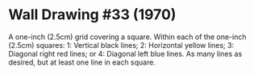 # Wall Drawing #33 (1970)

A one-inch (2.5cm) grid covering a square. 
Within each of the one-inch (2.5cm) squares: 
1: Vertical black lines; 
2: Horizontal yellow lines; 
3: Diagonal right red lines; 
or 4: Diagonal left blue lines. 
As many lines as desired, but at least one line in each square.